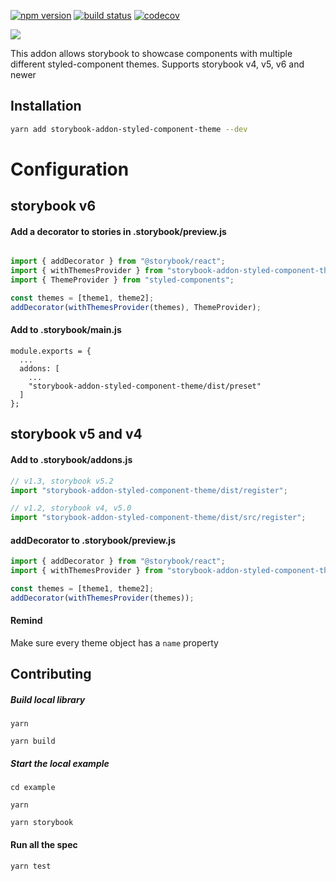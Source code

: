 [![npm version](https://badge.fury.io/js/storybook-addon-styled-component-theme.svg)](https://badge.fury.io/js/storybook-addon-styled-component-theme)
[![build status](https://travis-ci.org/echoulen/storybook-addon-styled-component-theme.svg?branch=master)](https://travis-ci.org/echoulen/storybook-addon-styled-component-theme)
[![codecov](https://codecov.io/gh/echoulen/storybook-addon-styled-component-theme/branch/master/graph/badge.svg)](https://codecov.io/gh/echoulen/storybook-addon-styled-component-theme)

![](https://media.giphy.com/media/FfFvOA9C0h9bhfCuNX/giphy.gif)

This addon allows storybook to showcase components with multiple different styled-component themes.
Supports storybook v4, v5, v6 and newer

## Installation

```bash
yarn add storybook-addon-styled-component-theme --dev
```

# Configuration

## storybook v6

#### Add a decorator to stories in .storybook/preview.js

```javascript

import { addDecorator } from "@storybook/react";
import { withThemesProvider } from "storybook-addon-styled-component-theme";
import { ThemeProvider } from "styled-components";

const themes = [theme1, theme2];
addDecorator(withThemesProvider(themes), ThemeProvider);
```

#### Add to .storybook/main.js

```
module.exports = {
  ...
  addons: [
    ...
    "storybook-addon-styled-component-theme/dist/preset"
  ]
};
```

## storybook v5 and v4

#### Add to .storybook/addons.js

```javascript
// v1.3, storybook v5.2
import "storybook-addon-styled-component-theme/dist/register";

// v1.2, storybook v4, v5.0
import "storybook-addon-styled-component-theme/dist/src/register";
```

#### addDecorator to .storybook/preview.js

```javascript
import { addDecorator } from "@storybook/react";
import { withThemesProvider } from "storybook-addon-styled-component-theme";

const themes = [theme1, theme2];
addDecorator(withThemesProvider(themes));
```

#### Remind

Make sure every theme object has a `name` property

## Contributing

##### Build local library

```shell
yarn

yarn build
```

##### Start the local example

```shell
cd example

yarn

yarn storybook
```

#### Run all the spec

```shell
yarn test
```

